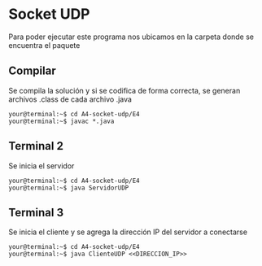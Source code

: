 # Socket UDP

Para poder ejecutar este programa nos ubicamos en la carpeta donde se encuentra el paquete

## Compilar
Se compila la solución y si se codifica de forma correcta, se generan archivos .class de cada archivo .java
```console
your@terminal:~$ cd A4-socket-udp/E4
your@terminal:~$ javac *.java
```

## Terminal 2
Se inicia el servidor
```console
your@terminal:~$ cd A4-socket-udp/E4
your@terminal:~$ java ServidorUDP
```

## Terminal 3
Se inicia el cliente y se agrega la dirección IP del servidor a conectarse
```console
your@terminal:~$ cd A4-socket-udp/E4
your@terminal:~$ java ClienteUDP <<DIRECCION_IP>>
```
